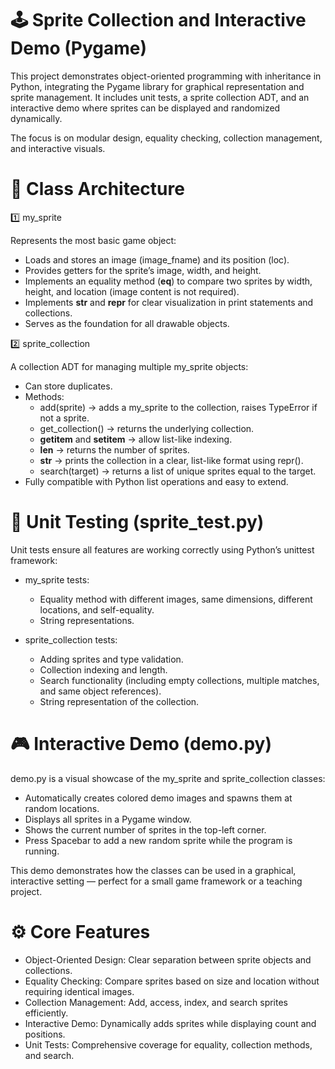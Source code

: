 # 🕹️ Sprite Collection and Interactive Demo (Pygame)

This project demonstrates object-oriented programming with inheritance in Python, integrating the Pygame library for graphical representation and sprite management. It includes unit tests, a sprite collection ADT, and an interactive demo where sprites can be displayed and randomized dynamically.

The focus is on modular design, equality checking, collection management, and interactive visuals.

# 🧱 Class Architecture

1️⃣ my_sprite

Represents the most basic game object:
- Loads and stores an image (image_fname) and its position (loc).
- Provides getters for the sprite’s image, width, and height.
- Implements an equality method (__eq__) to compare two sprites by width, height, and location (image content is not required).
- Implements __str__ and __repr__ for clear visualization in print statements and collections.
- Serves as the foundation for all drawable objects.

2️⃣ sprite_collection

A collection ADT for managing multiple my_sprite objects:
- Can store duplicates.
- Methods:
  - add(sprite) → adds a my_sprite to the collection, raises TypeError if not a sprite.
  - get_collection() → returns the underlying collection.
  - __getitem__ and __setitem__ → allow list-like indexing.
  - __len__ → returns the number of sprites.
  - __str__ → prints the collection in a clear, list-like format using repr().
  - search(target) → returns a list of unique sprites equal to the target.
- Fully compatible with Python list operations and easy to extend.

# 🧪 Unit Testing (sprite_test.py)

Unit tests ensure all features are working correctly using Python’s unittest framework:
- my_sprite tests:
    - Equality method with different images, same dimensions, different locations, and self-equality.
    - String representations.

- sprite_collection tests:
  - Adding sprites and type validation.
  - Collection indexing and length.
  - Search functionality (including empty collections, multiple matches, and same object references).
  - String representation of the collection.

# 🎮 Interactive Demo (demo.py)

demo.py is a visual showcase of the my_sprite and sprite_collection classes:
- Automatically creates colored demo images and spawns them at random locations.
- Displays all sprites in a Pygame window.
- Shows the current number of sprites in the top-left corner.
- Press Spacebar to add a new random sprite while the program is running.

This demo demonstrates how the classes can be used in a graphical, interactive setting — perfect for a small game framework or a teaching project.

# ⚙️ Core Features

- Object-Oriented Design: Clear separation between sprite objects and collections.
- Equality Checking: Compare sprites based on size and location without requiring identical images.
- Collection Management: Add, access, index, and search sprites efficiently.
- Interactive Demo: Dynamically adds sprites while displaying count and positions.
- Unit Tests: Comprehensive coverage for equality, collection methods, and search.
